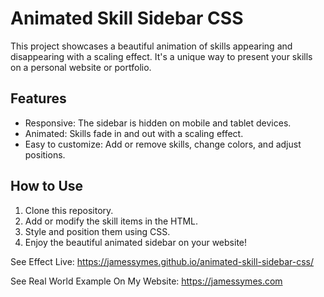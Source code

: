 # Animated Skill Sidebar CSS

This project showcases a beautiful animation of skills appearing and disappearing with a scaling effect. It's a unique way to present your skills on a personal website or portfolio.

## Features
- Responsive: The sidebar is hidden on mobile and tablet devices.
- Animated: Skills fade in and out with a scaling effect.
- Easy to customize: Add or remove skills, change colors, and adjust positions.

## How to Use
1. Clone this repository.
2. Add or modify the skill items in the HTML.
3. Style and position them using CSS.
4. Enjoy the beautiful animated sidebar on your website!

See Effect Live:
https://jamessymes.github.io/animated-skill-sidebar-css/

See Real World Example On My Website:
https://jamessymes.com
